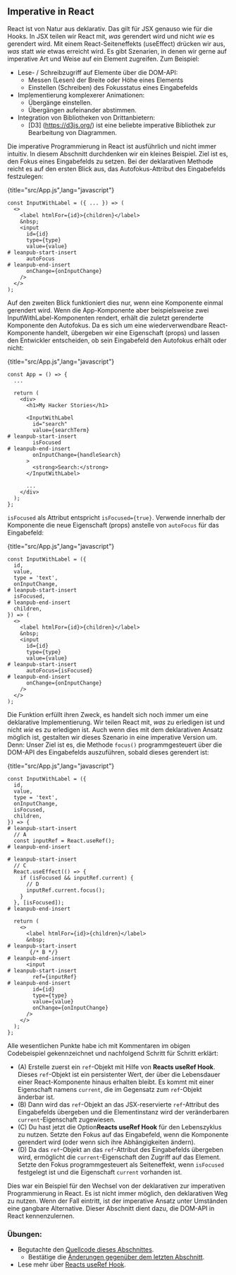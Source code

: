 ## Imperative in React

React ist von Natur aus deklarativ. Das gilt für JSX genauso wie für die Hooks. In JSX teilen wir React mit, *was* gerendert wird und nicht *wie* es gerendert wird. Mit einem React-Seiteneffekts (useEffect) drücken wir aus, *was* statt *wie* etwas erreicht wird. Es gibt Szenarien, in denen wir gerne auf imperative Art und Weise auf ein Element zugreifen. Zum Beispiel:

* Lese- / Schreibzugriff auf Elemente über die DOM-API:
  * Messen (Lesen) der Breite oder Höhe eines Elements
  * Einstellen (Schreiben) des Fokusstatus eines Eingabefelds
* Implementierung komplexerer Animationen:
  * Übergänge einstellen.
  * Übergängen aufeinander abstimmen.
* Integration von Bibliotheken von Drittanbietern:
  * [D3] (https://d3js.org/) ist eine beliebte imperative Bibliothek zur Bearbeitung von Diagrammen.

Die imperative Programmierung in React ist ausführlich und nicht immer intuitiv. In diesem Abschnitt durchdenken wir ein kleines Beispiel. Ziel ist es, den Fokus eines Eingabefelds zu setzen. Bei der deklarativen Methode reicht es auf den ersten Blick aus, das Autofokus-Attribut des Eingabefelds festzulegen:

{title="src/App.js",lang="javascript"}
~~~~~~~
const InputWithLabel = ({ ... }) => (
  <>
    <label htmlFor={id}>{children}</label>
    &nbsp;
    <input
      id={id}
      type={type}
      value={value}
# leanpub-start-insert
      autoFocus
# leanpub-end-insert
      onChange={onInputChange}
    />
  </>
);
~~~~~~~

Auf den zweiten Blick funktioniert dies nur, wenn eine Komponente einmal gerendert wird. Wenn die App-Komponente aber beispielsweise zwei InputWithLabel-Komponenten rendert, erhält die zuletzt gerenderte Komponente den Autofokus. Da es sich um eine wiederverwendbare React-Komponente handelt, übergeben wir eine Eigenschaft (props) und lassen den Entwickler entscheiden, ob sein Eingabefeld den Autofokus erhält oder nicht:

{title="src/App.js",lang="javascript"}
~~~~~~~
const App = () => {
  ...

  return (
    <div>
      <h1>My Hacker Stories</h1>

      <InputWithLabel
        id="search"
        value={searchTerm}
# leanpub-start-insert
        isFocused
# leanpub-end-insert
        onInputChange={handleSearch}
      >
        <strong>Search:</strong>
      </InputWithLabel>

      ...
    </div>
  );
};
~~~~~~~

`isFocused` als Attribut entspricht `isFocused={true}`. Verwende innerhalb der Komponente die neue Eigenschaft (props)  anstelle von `autoFocus` für das Eingabefeld:

{title="src/App.js",lang="javascript"}
~~~~~~~
const InputWithLabel = ({
  id,
  value,
  type = 'text',
  onInputChange,
# leanpub-start-insert
  isFocused,
# leanpub-end-insert
  children,
}) => (
  <>
    <label htmlFor={id}>{children}</label>
    &nbsp;
    <input
      id={id}
      type={type}
      value={value}
# leanpub-start-insert
      autoFocus={isFocused}
# leanpub-end-insert
      onChange={onInputChange}
    />
  </>
);
~~~~~~~

Die Funktion erfüllt ihren Zweck, es handelt sich noch immer um eine deklarative Implementierung. Wir teilen React mit, *was* zu erledigen ist und nicht *wie* es zu erledigen ist. Auch wenn dies mit dem deklarativen Ansatz möglich ist, gestalten wir dieses Szenario in eine imperative Version um. Denn: Unser Ziel ist es, die Methode `focus()` programmgesteuert über die DOM-API des Eingabefelds auszuführen, sobald dieses gerendert ist:

{title="src/App.js",lang="javascript"}
~~~~~~~
const InputWithLabel = ({
  id,
  value,
  type = 'text',
  onInputChange,
  isFocused,
  children,
}) => {
# leanpub-start-insert
  // A
  const inputRef = React.useRef();
# leanpub-end-insert

# leanpub-start-insert
  // C
  React.useEffect(() => {
    if (isFocused && inputRef.current) {
      // D
      inputRef.current.focus();
    }
  }, [isFocused]);
# leanpub-end-insert

  return (
    <>
      <label htmlFor={id}>{children}</label>
      &nbsp;
# leanpub-start-insert
       {/* B */}
# leanpub-end-insert
      <input
# leanpub-start-insert
        ref={inputRef}
# leanpub-end-insert
        id={id}
        type={type}
        value={value}
        onChange={onInputChange}
      />
    </>
  );
};
~~~~~~~

Alle wesentlichen Punkte habe ich mit Kommentaren im obigen Codebeispiel gekennzeichnet und nachfolgend Schritt für Schritt erklärt:

* (A) Erstelle zuerst ein `ref`-Objekt mit Hilfe von **Reacts useRef Hook**. Dieses `ref`-Objekt ist ein persistenter Wert, der über die Lebensdauer einer React-Komponente hinaus erhalten bleibt. Es kommt mit einer Eigenschaft namens `current`, die im Gegensatz zum `ref`-Objekt änderbar ist.
* (B) Dann wird das `ref`-Objekt an das JSX-reservierte `ref`-Attribut des Eingabefelds übergeben und die Elementinstanz wird der veränderbaren `current`-Eigenschaft zugewiesen.
* (C) Du hast jetzt die Option**Reacts useRef Hook** für den Lebenszyklus zu nutzen. Setzte den Fokus auf das Eingabefeld, wenn die Komponente gerendert wird (oder wenn sich ihre Abhängigkeiten ändern).
* (D) Da das `ref`-Objekt an das `ref`-Attribut des Eingabefelds übergeben wird, ermöglicht die `current`-Eigenschaft den Zugriff auf das Element. Setzte den Fokus programmgesteuert als Seiteneffekt, wenn `isFocused` festgelegt ist und die Eigenschaft `current` vorhanden ist.

Dies war ein Beispiel für den Wechsel von der deklarativen zur imperativen Programmierung in React. Es ist nicht immer möglich, den deklarativen Weg zu nutzen. Wenn der Fall eintritt, ist der imperative Ansatz unter Umständen eine gangbare Alternative. Dieser Abschnitt dient dazu, die DOM-API in React kennenzulernen.

### Übungen:

* Begutachte den [Quellcode dieses Abschnittes](https://codesandbox.io/s/github/the-road-to-learn-react/hacker-stories/tree/hs/Imperative-React).
  * Bestätige die [Änderungen gegenüber dem letzten Abschnitt](https://github.com/the-road-to-learn-react/hacker-stories/compare/hs/React-Component-Composition...hs/Imperative-React?expand=1).
* Lese mehr über [Reacts useRef Hook](https://de.reactjs.org/docs/hooks-reference.html#useref).